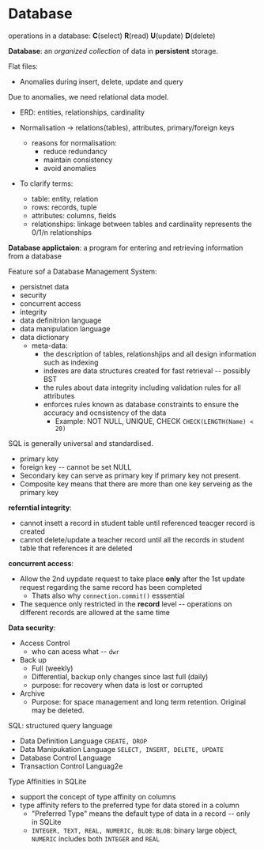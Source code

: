 # Database

operations in a database: **C**(select) **R**(read) **U**(update) **D**(delete)

**Database**: an *organized collection* of data in **persistent** storage.

Flat files:

- Anomalies during insert, delete, update and query

Due to anomalies, we need relational data model.

- ERD: entities, relationships, cardinality
- Normalisation -> relations(tables), attributes, primary/foreign keys
  - reasons for normalisation:
    - reduce redundancy
    - maintain consistency
    - avoid anomalies

- To clarify terms:
  - table: entity, relation
  - rows: records, tuple
  - attributes: columns, fields
  - relationships: linkage between tables and cardinality represents the 0/1/n relationships

**Database applictaion**: a program for entering and retrieving information from a database

Feature sof a Database Management System:

- persistnet data
- security
- concurrent access
- integrity
- data definitrion language
- data manipulation language
- data dictionary
  - meta-data:
    - the description of tables, relationshjips and all design information such as indexing
    - indexes are data structures created for fast retrieval -- possibly BST
    - the rules about data integrity including validation rules for all attributes
    - enforces rules known as database constraints to ensure the accuracy and ocnsistency of the data
      - Example: NOT NULL, UNIQUE, CHECK `CHECK(LENGTH(Name) < 20)`

SQL is generally universal and standardised.

- primary key
- foreign key --  cannot be set NULL
- Secondary key can serve as primary key if primary key not present.
- Composite key means that there are more than one key serveing as the primary key

**referntial integrity**:

- cannot insett a record in student table until referenced teacger record is created
- cannot delete/update a teacher record until all the records in student table that references it are deleted

**concurrent access**:

- Allow the 2nd uypdate request to take place **only** after the 1st update request regarding the same record has been completed
  - Thats also why `connection.commit()` esssential
- The sequence only restricted in the **record** level -- operations on different records are allowed at the same time

**Data security**:

- Access Control
  - who can acess what -- `dwr`
- Back up
  - Full (weekly)
  - Differential, backup only changes since last full (daily)
  - purpose: for recovery when data is lost or corrupted
- Archive
  - Purpose: for space management and long term retention. Original may be deleted.

SQL: structured query language

- Data Definition Language `CREATE, DROP`
- Data Manipukation Language `SELECT, INSERT, DELETE, UPDATE`
- Database Control Language
- Transaction Control Languag2e

Type Affinities in SQLite

- support the concept of type affinity on columns
- type affinity refers to the preferred type for data stored in a column
  - "Preferred Type" means the default type of data in a record -- only in SQLite
  - `INTEGER, TEXT, REAL, NUMERIC, BLOB`: `BLOB`: binary large object, `NUMERIC` includes both `INTEGER` and `REAL`
